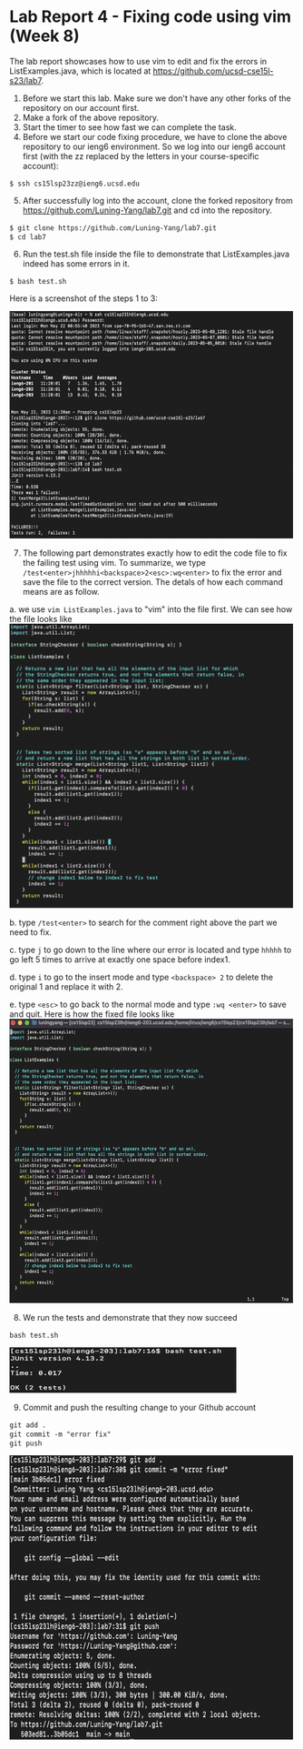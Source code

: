 # Lab Report 4 - Fixing code using vim (Week 8)
The lab report showcases how to use vim to edit and fix the errors in ListExamples.java, which is located at https://github.com/ucsd-cse15l-s23/lab7.

1. Before we start this lab. Make sure we don't have any other forks of the repository on our account first.
2. Make a fork of the above repository.
3. Start the timer to see how fast we can complete the task.
4. Before we start our code fixing procedure, we have to clone the above repository to our ieng6 environment. So we log into our ieng6 account first (with the zz replaced by the letters in your course-specific account):
```
$ ssh cs15lsp23zz@ieng6.ucsd.edu
```
5. After successfully log into the account, clone the forked repository from https://github.com/Luning-Yang/lab7.git and cd into the repository.
```
$ git clone https://github.com/Luning-Yang/lab7.git
$ cd lab7
```
6. Run the test.sh file inside the file to demonstrate that ListExamples.java indeed has some errors in it.
```
$ bash test.sh
```
Here is a screenshot of the steps 1 to 3:

<img src="lab4_img/setup.png" alt="Image" width="500" height="400">

7. The following part demonstrates exactly how to edit the code file to fix the failing test using vim. To summarize, we type `/test<enter>jhhhhhi<backspace>2<esc>:wq<enter>` to fix the error and save the file to the correct version. The detals of how each command means are as follow.

  a. we use `vim ListExamples.java` to "vim" into the file first. We can see how the file looks like
  <img src="lab4_img/original.png" alt="Image" width="500" height="500">
  
  b. type `/test<enter>` to search for the comment right above the part we need to fix.
  
  c. type `j` to go down to the line where our error is located and type `hhhhh` to go left 5 times to arrive at exactly one space before index1. 
  
  d. type `i` to go to the insert mode and type `<backspace> 2` to delete the original 1 and replace it with 2.
  
  e. type `<esc>` to go back to the normal mode and type `:wq <enter>` to save and quit. Here is how the fixed file looks like 
  <img src="lab4_img/fix.png" alt="Image" width="500" height="500">

8. We run the tests and demonstrate that they now succeed
```
bash test.sh
```
<img src="lab4_img/success.png" alt="Image" width="400" height="80">

9. Commit and push the resulting change to your Github account
```
git add .
git commit -m "error fix"
git push
```
<img src="lab4_img/commit.png" alt="Image" width="500" height="500">




